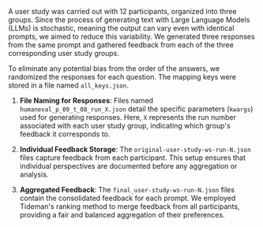 A user study was carried out with 12 participants, organized into three groups. Since the process of generating text with Large Language Models (LLMs) is stochastic, meaning the output can vary even with identical prompts, we aimed to reduce this variability. We generated three responses from the same prompt and gathered feedback from each of the three corresponding user study groups.

To eliminate any potential bias from the order of the answers, we randomized the responses for each question. The mapping keys were stored in a file named `all_keys.json`.

1. **File Naming for Responses**: Files named `humaneval_p_09_t_08_run_X.json` detail the specific parameters (`kwargs`) used for generating responses. Here, `X` represents the run number associated with each user study group, indicating which group's feedback it corresponds to.

2. **Individual Feedback Storage**: The `original-user-study-ws-run-N.json` files capture feedback from each participant. This setup ensures that individual perspectives are documented before any aggregation or analysis.

3. **Aggregated Feedback**: The `final_user-study-ws-run-N.json` files contain the consolidated feedback for each prompt. We employed Tideman's ranking method to merge feedback from all participants, providing a fair and balanced aggregation of their preferences.
